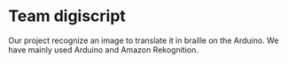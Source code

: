 # Team digiscript

Our project recognize an image to translate it in braille on the Arduino.
We have mainly used Arduino and Amazon Rekognition.


